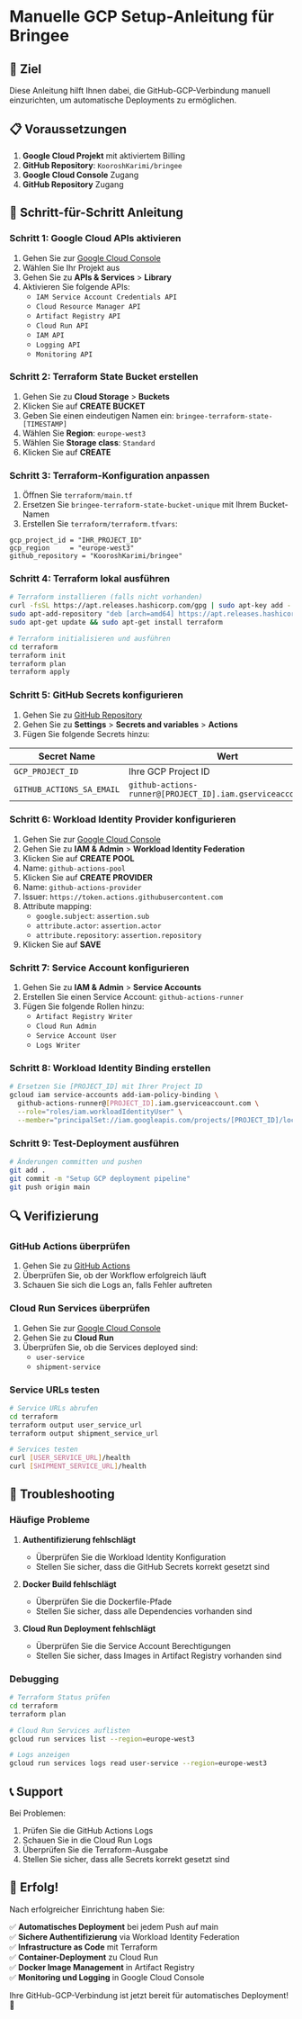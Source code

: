 # Manuelle GCP Setup-Anleitung für Bringee

## 🎯 Ziel
Diese Anleitung hilft Ihnen dabei, die GitHub-GCP-Verbindung manuell einzurichten, um automatische Deployments zu ermöglichen.

## 📋 Voraussetzungen

1. **Google Cloud Projekt** mit aktiviertem Billing
2. **GitHub Repository**: `KooroshKarimi/bringee`
3. **Google Cloud Console** Zugang
4. **GitHub Repository** Zugang

## 🚀 Schritt-für-Schritt Anleitung

### Schritt 1: Google Cloud APIs aktivieren

1. Gehen Sie zur [Google Cloud Console](https://console.cloud.google.com/)
2. Wählen Sie Ihr Projekt aus
3. Gehen Sie zu **APIs & Services** > **Library**
4. Aktivieren Sie folgende APIs:
   - `IAM Service Account Credentials API`
   - `Cloud Resource Manager API`
   - `Artifact Registry API`
   - `Cloud Run API`
   - `IAM API`
   - `Logging API`
   - `Monitoring API`

### Schritt 2: Terraform State Bucket erstellen

1. Gehen Sie zu **Cloud Storage** > **Buckets**
2. Klicken Sie auf **CREATE BUCKET**
3. Geben Sie einen eindeutigen Namen ein: `bringee-terraform-state-[TIMESTAMP]`
4. Wählen Sie **Region**: `europe-west3`
5. Wählen Sie **Storage class**: `Standard`
6. Klicken Sie auf **CREATE**

### Schritt 3: Terraform-Konfiguration anpassen

1. Öffnen Sie `terraform/main.tf`
2. Ersetzen Sie `bringee-terraform-state-bucket-unique` mit Ihrem Bucket-Namen
3. Erstellen Sie `terraform/terraform.tfvars`:

```hcl
gcp_project_id = "IHR_PROJECT_ID"
gcp_region     = "europe-west3"
github_repository = "KooroshKarimi/bringee"
```

### Schritt 4: Terraform lokal ausführen

```bash
# Terraform installieren (falls nicht vorhanden)
curl -fsSL https://apt.releases.hashicorp.com/gpg | sudo apt-key add -
sudo apt-add-repository "deb [arch=amd64] https://apt.releases.hashicorp.com $(lsb_release -cs) main"
sudo apt-get update && sudo apt-get install terraform

# Terraform initialisieren und ausführen
cd terraform
terraform init
terraform plan
terraform apply
```

### Schritt 5: GitHub Secrets konfigurieren

1. Gehen Sie zu [GitHub Repository](https://github.com/KooroshKarimi/bringee)
2. Gehen Sie zu **Settings** > **Secrets and variables** > **Actions**
3. Fügen Sie folgende Secrets hinzu:

| Secret Name | Wert |
|-------------|------|
| `GCP_PROJECT_ID` | Ihre GCP Project ID |
| `GITHUB_ACTIONS_SA_EMAIL` | `github-actions-runner@[PROJECT_ID].iam.gserviceaccount.com` |

### Schritt 6: Workload Identity Provider konfigurieren

1. Gehen Sie zur [Google Cloud Console](https://console.cloud.google.com/)
2. Gehen Sie zu **IAM & Admin** > **Workload Identity Federation**
3. Klicken Sie auf **CREATE POOL**
4. Name: `github-actions-pool`
5. Klicken Sie auf **CREATE PROVIDER**
6. Name: `github-actions-provider`
7. Issuer: `https://token.actions.githubusercontent.com`
8. Attribute mapping:
   - `google.subject`: `assertion.sub`
   - `attribute.actor`: `assertion.actor`
   - `attribute.repository`: `assertion.repository`
9. Klicken Sie auf **SAVE**

### Schritt 7: Service Account konfigurieren

1. Gehen Sie zu **IAM & Admin** > **Service Accounts**
2. Erstellen Sie einen Service Account: `github-actions-runner`
3. Fügen Sie folgende Rollen hinzu:
   - `Artifact Registry Writer`
   - `Cloud Run Admin`
   - `Service Account User`
   - `Logs Writer`

### Schritt 8: Workload Identity Binding erstellen

```bash
# Ersetzen Sie [PROJECT_ID] mit Ihrer Project ID
gcloud iam service-accounts add-iam-policy-binding \
  github-actions-runner@[PROJECT_ID].iam.gserviceaccount.com \
  --role="roles/iam.workloadIdentityUser" \
  --member="principalSet://iam.googleapis.com/projects/[PROJECT_ID]/locations/global/workloadIdentityPools/github-actions-pool/attribute.repository/KooroshKarimi/bringee"
```

### Schritt 9: Test-Deployment ausführen

```bash
# Änderungen committen und pushen
git add .
git commit -m "Setup GCP deployment pipeline"
git push origin main
```

## 🔍 Verifizierung

### GitHub Actions überprüfen

1. Gehen Sie zu [GitHub Actions](https://github.com/KooroshKarimi/bringee/actions)
2. Überprüfen Sie, ob der Workflow erfolgreich läuft
3. Schauen Sie sich die Logs an, falls Fehler auftreten

### Cloud Run Services überprüfen

1. Gehen Sie zur [Google Cloud Console](https://console.cloud.google.com/)
2. Gehen Sie zu **Cloud Run**
3. Überprüfen Sie, ob die Services deployed sind:
   - `user-service`
   - `shipment-service`

### Service URLs testen

```bash
# Service URLs abrufen
cd terraform
terraform output user_service_url
terraform output shipment_service_url

# Services testen
curl [USER_SERVICE_URL]/health
curl [SHIPMENT_SERVICE_URL]/health
```

## 🐛 Troubleshooting

### Häufige Probleme

1. **Authentifizierung fehlschlägt**
   - Überprüfen Sie die Workload Identity Konfiguration
   - Stellen Sie sicher, dass die GitHub Secrets korrekt gesetzt sind

2. **Docker Build fehlschlägt**
   - Überprüfen Sie die Dockerfile-Pfade
   - Stellen Sie sicher, dass alle Dependencies vorhanden sind

3. **Cloud Run Deployment fehlschlägt**
   - Überprüfen Sie die Service Account Berechtigungen
   - Stellen Sie sicher, dass Images in Artifact Registry vorhanden sind

### Debugging

```bash
# Terraform Status prüfen
cd terraform
terraform plan

# Cloud Run Services auflisten
gcloud run services list --region=europe-west3

# Logs anzeigen
gcloud run services logs read user-service --region=europe-west3
```

## 📞 Support

Bei Problemen:
1. Prüfen Sie die GitHub Actions Logs
2. Schauen Sie in die Cloud Run Logs
3. Überprüfen Sie die Terraform-Ausgabe
4. Stellen Sie sicher, dass alle Secrets korrekt gesetzt sind

## 🎉 Erfolg!

Nach erfolgreicher Einrichtung haben Sie:

✅ **Automatisches Deployment** bei jedem Push auf main  
✅ **Sichere Authentifizierung** via Workload Identity Federation  
✅ **Infrastructure as Code** mit Terraform  
✅ **Container-Deployment** zu Cloud Run  
✅ **Docker Image Management** in Artifact Registry  
✅ **Monitoring und Logging** in Google Cloud Console  

Ihre GitHub-GCP-Verbindung ist jetzt bereit für automatisches Deployment! 🚀